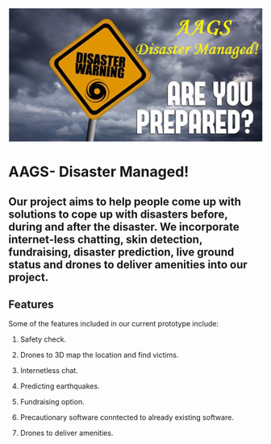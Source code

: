 ![DM Header](https://github.com/akshatvg/AAGS--Disaster-Managed/blob/master/Cover.jpg "DM Header")

# AAGS- Disaster Managed!

## Our project aims to help people come up with solutions to cope up with disasters before, during and after the disaster. We incorporate internet-less chatting, skin detection, fundraising, disaster prediction, live ground status and drones to deliver amenities into our project.


## Features

Some of the features included in our current prototype include:

1) Safety check.

2) Drones to 3D map the location and find victims.

3) Internetless chat.

4) Predicting earthquakes.

5) Fundraising option.

6) Precautionary software conntected to already existing software.

7) Drones to deliver amenities.
